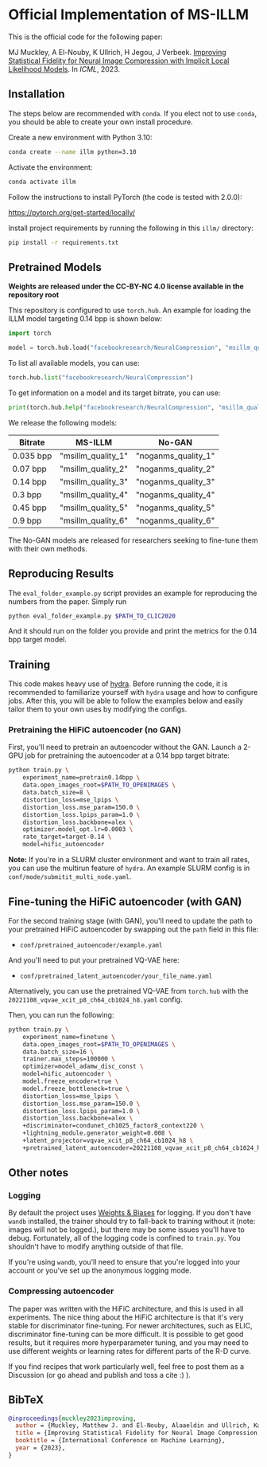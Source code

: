 # Official Implementation of MS-ILLM

This is the official code for the following paper:

MJ Muckley, A El-Nouby, K Ullrich, H Jegou, J Verbeek.
[Improving Statistical Fidelity for Neural Image Compression with Implicit Local Likelihood Models](https://proceedings.mlr.press/v202/muckley23a.html).
In *ICML*, 2023.

## Installation

The steps below are recommended with `conda`. If you elect not to use `conda`,
you should be able to create your own install procedure.

Create a new environment with Python 3.10:

```bash
conda create --name illm python=3.10
```

Activate the environment:

```bash
conda activate illm
```

Follow the instructions to install PyTorch (the code is tested with 2.0.0):

https://pytorch.org/get-started/locally/

Install project requirements by running the following in this `illm/`
directory:

```bash
pip install -r requirements.txt
```

## Pretrained Models

**Weights are released under the CC-BY-NC 4.0 license available in the**
**repository root**

This repository is configured to use `torch.hub`. An example for loading the
ILLM model targeting 0.14 bpp is shown below:

```python
import torch

model = torch.hub.load("facebookresearch/NeuralCompression", "msillm_quality_3")
```

To list all available models, you can use:

```python
torch.hub.list("facebookresearch/NeuralCompression")
```

To get information on a model and its target bitrate, you can use:

```python
print(torch.hub.help("facebookresearch/NeuralCompression", "msillm_quality_3"))
```

We release the following models:

| Bitrate   | MS-ILLM            | No-GAN              |
| --------- | ------------------ | ------------------- |
| 0.035 bpp | "msillm_quality_1" | "noganms_quality_1" |
| 0.07 bpp  | "msillm_quality_2" | "noganms_quality_2" |
| 0.14 bpp  | "msillm_quality_3" | "noganms_quality_3" |
| 0.3 bpp   | "msillm_quality_4" | "noganms_quality_4" |
| 0.45 bpp  | "msillm_quality_5" | "noganms_quality_5" |
| 0.9 bpp   | "msillm_quality_6" | "noganms_quality_6" |

The No-GAN models are released for researchers seeking to fine-tune them
with their own methods.

## Reproducing Results

The `eval_folder_example.py` script provides an example for reproducing the
numbers from the paper. Simply run

```bash
python eval_folder_example.py $PATH_TO_CLIC2020
```

And it should run on the folder you provide and print the metrics for the
0.14 bpp target model.

## Training

This code makes heavy use of
[hydra](https://github.com/facebookresearch/hydra). Before running the code, it
is recommended to familiarize yourself with `hydra` usage and how to configure
jobs. After this, you will be able to follow the examples below and easily
tailor them to your own uses by modifying the configs.

### Pretraining the HiFiC autoencoder (no GAN)

First, you'll need to pretrain an autoencoder without the GAN.
Launch a 2-GPU job for pretraining the autoencoder at a 0.14 bpp target
bitrate:

```bash
python train.py \
    experiment_name=pretrain0.14bpp \
    data.open_images_root=$PATH_TO_OPENIMAGES \
    data.batch_size=8 \
    distortion_loss=mse_lpips \
    distortion_loss.mse_param=150.0 \
    distortion_loss.lpips_param=1.0 \
    distortion_loss.backbone=alex \
    optimizer.model_opt.lr=0.0003 \
    rate_target=target-0.14 \
    model=hific_autoencoder
```

**Note:** If you're in a SLURM cluster environment and want to train all rates,
you can use the multirun feature of `hydra`. An example SLURM config is in
`conf/mode/submitit_multi_node.yaml`.

## Fine-tuning the HiFiC autoencoder (with GAN)

For the second training stage (with GAN), you'll need to update the path to
your pretrained HiFiC autoencoder by swapping out the `path` field in this
file:

- `conf/pretrained_autoencoder/example.yaml`

And you'll need to put your pretrained VQ-VAE here:

- `conf/pretrained_latent_autoencoder/your_file_name.yaml`

Alternatively, you can use the pretrained VQ-VAE from `torch.hub` with the
`20221108_vqvae_xcit_p8_ch64_cb1024_h8.yaml` config.

Then, you can run the following:

```bash
python train.py \
    experiment_name=finetune \
    data.open_images_root=$PATH_TO_OPENIMAGES \
    data.batch_size=16 \
    trainer.max_steps=100000 \
    optimizer=model_adamw_disc_const \
    model=hific_autoencoder \
    model.freeze_encoder=true \
    model.freeze_bottleneck=true \
    distortion_loss=mse_lpips \
    distortion_loss.mse_param=150.0 \
    distortion_loss.lpips_param=1.0 \
    distortion_loss.backbone=alex \
    +discriminator=condunet_ch1025_factor8_context220 \
    +lightning_module.generator_weight=0.008 \
    +latent_projector=vqvae_xcit_p8_ch64_cb1024_h8 \
    +pretrained_latent_autoencoder=20221108_vqvae_xcit_p8_ch64_cb1024_h8
```

## Other notes

### Logging

By default the project uses [Weights & Biases](https://wandb.ai/site) for
logging. If you don't have `wandb` installed, the trainer should try to
fall-back to training without it (note: images will not be logged.), but there
may be some issues you'll have to debug. Fortunately, all of the logging code
is confined to `train.py`. You shouldn't have to modify anything outside of
that file.

If you're using `wandb`, you'll need to ensure that you're logged into your
account or you've set up the anonymous logging mode.

### Compressing autoencoder

The paper was written with the HiFiC architecture, and this is used in all
experiments. The nice thing about the HiFiC architecture is that it's very
stable for discriminator fine-tuning. For newer architectures, such as ELIC,
discriminator fine-tuning can be more difficult. It is possible to get good
results, but it requires more hyperparameter tuning, and you may need to use
different weights or learning rates for different parts of the R-D curve.

If you find recipes that work particularly well, feel free to post them as a
Discussion (or go ahead and publish and toss a cite :) ).

## BibTeX
```bibtex
@inproceedings{muckley2023improving,
  author = {Muckley, Matthew J. and El-Nouby, Alaaeldin and Ullrich, Karen and Jégou, Hervé and Verbeek, Jakob},
  title = {Improving Statistical Fidelity for Neural Image Compression with Implicit Local Likelihood Models},
  booktitle = {International Conference on Machine Learning},
  year = {2023},
}
```
